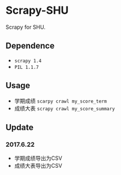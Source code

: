 # Scrapy-SHU
Scrapy for SHU.

## Dependence
* `scrapy 1.4`
* `PIL 1.1.7`

## Usage
* 学期成绩 `scarpy crawl my_score_term`
* 成绩大表 `scrapy crawl my_score_summary`

## Update
### 2017.6.22
* 学期成绩导出为CSV
* 成绩大表导出为CSV
